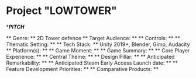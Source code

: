 # Project "LOWTOWER" # 
****PITCH***

** Genre: ** 2D Tower defence
** Target Audience: **
** Controls: ** 
** Thematic Setting: ** 
** Tech Stack: ** Unity 2019+, Blender, Gimp, Audacity
** Platform(s): ** 
** Game Moment: ** 
** Game Summary: **
** Core Player Experience: **
** Central Theme: **
** Design Pillar: **
** Anticipated Remarkability: **
** Anticipated Steam Early Access Launch date: **
** Feature Development Priorities: **
** Comparative Products: **

